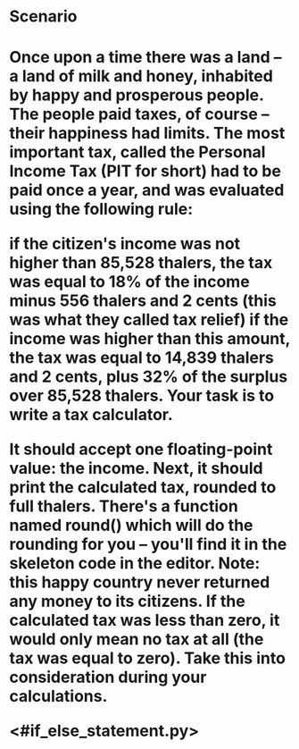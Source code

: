 <h1>Scenario<h1>

<p>Once upon a time there was a land – a land of milk and honey, inhabited by     happy and prosperous people. The people paid taxes, of course – their happiness had limits. The most important tax, called the Personal Income Tax (PIT for short) had to be paid once a year, and was evaluated using the following rule: </p>

if the citizen's income was not higher than 85,528 thalers, the tax was equal to 18% of the income minus 556 thalers and 2 cents (this was what they called tax relief)
if the income was higher than this amount, the tax was equal to 14,839 thalers and 2 cents, plus 32% of the surplus over 85,528 thalers.
Your task is to write a tax calculator.

It should accept one floating-point value: the income.
Next, it should print the calculated tax, rounded to full thalers. There's a function named round() which will do the rounding for you – you'll find it in the skeleton code in the editor.
Note: this happy country never returned any money to its citizens. If the calculated tax was less than zero, it would only mean no tax at all (the tax was equal to zero). Take this into consideration during your calculations. </p>


<#if_else_statement.py>
